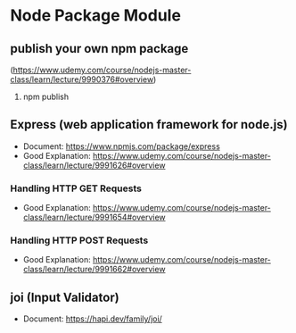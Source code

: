 # Node Package Module

## publish your own npm package 
(https://www.udemy.com/course/nodejs-master-class/learn/lecture/9990376#overview)
1. npm publish 


## Express (web application framework for node.js)
- Document: https://www.npmjs.com/package/express
- Good Explanation: https://www.udemy.com/course/nodejs-master-class/learn/lecture/9991626#overview

### Handling HTTP GET Requests
- Good Explanation: https://www.udemy.com/course/nodejs-master-class/learn/lecture/9991654#overview

### Handling HTTP POST Requests
- Good Explanation: https://www.udemy.com/course/nodejs-master-class/learn/lecture/9991662#overview

## joi (Input Validator)
- Document: https://hapi.dev/family/joi/



